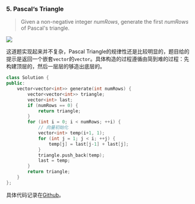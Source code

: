 ### 5. Pascal‘s Triangle

> Given a non-negative integer *numRows*, generate the first *numRows* of Pascal's triangle.

![](https://upload.wikimedia.org/wikipedia/commons/0/0d/PascalTriangleAnimated2.gif)

这道题实现起来并不复杂，Pascal Triangle的规律性还是比较明显的，题目给的提示是返回一个嵌套`vector`的`vector`。具体构造的过程遵循由简到难的过程：先构建顶层的，然后一层层的够造出底层的。

```c++
class Solution {
public:
    vector<vector<int>> generate(int numRows) {
        vector<vector<int>> triangle;
        vector<int> last;
        if (numRows == 0) {
            return triangle;
        }
        for (int i = 0; i < numRows; ++i) {
            // 向量初始化
            vector<int> temp(i+1, 1);
            for (int j = 1; j < i; ++j) {
                temp[j] = last[j-1] + last[j];
            }
            triangle.push_back(temp);
            last = temp;        
        }
        return triangle;
    }
};
```

具体代码记录在[Github](https://github.com/plantree/LeetCode/blob/master/Array/PascalTriangle.cc)。